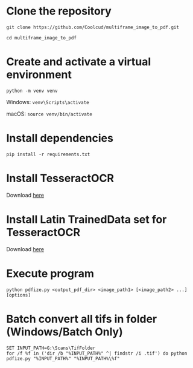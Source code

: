 # Clone the repository

`git clone https://github.com/Coolcud/multiframe_image_to_pdf.git`

`cd multiframe_image_to_pdf`

# Create and activate a virtual environment

`python -m venv venv`

Windows: `venv\Scripts\activate`

macOS: `source venv/bin/activate`

# Install dependencies

`pip install -r requirements.txt`

# Install TesseractOCR

Download [here](https://github.com/tesseract-ocr/tesseract/releases)

# Install Latin TrainedData set for TesseractOCR

Download [here](https://github.com/tesseract-ocr/tessdata/blob/main/lat.traineddata)

# Execute program

`python pdfize.py <output_pdf_dir> <image_path1> [<image_path2> ...] [options]`

# Batch convert all tifs in folder (Windows/Batch Only)

```batch
SET INPUT_PATH=G:\Scans\TifFolder
for /f %f in ('dir /b "%INPUT_PATH%" ^| findstr /i .tif') do python pdfize.py "%INPUT_PATH%" "%INPUT_PATH%\%f"
```